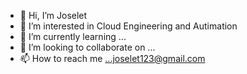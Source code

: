 - 👋 Hi, I’m Joselet
- 👀 I’m interested in Cloud Engineering and Autimation
- 🌱 I’m currently learning ...
- 💞️ I’m looking to collaborate on ...
- 📫 How to reach me ...joselet123@gmail.com

<!---
joseletkd/joseletkd is a ✨ special ✨ repository because its `README.md` (this file) appears on your GitHub profile.
You can click the Preview link to take a look at your changes.
--->
